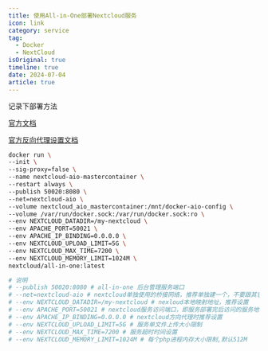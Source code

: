 ```yaml
---
title: 使用All-in-One部署Nextcloud服务
icon: link
category: service
tag:
  - Docker
  - NextCloud
isOriginal: true
timeline: true
date: 2024-07-04
article: true
---
```


记录下部署方法

<!-- more -->

[官方文档](https://github.com/nextcloud/all-in-one)

[官方反向代理设置文档](https://github.com/nextcloud/all-in-one/blob/main/reverse-proxy.md)

```bash
docker run \
--init \
--sig-proxy=false \
--name nextcloud-aio-mastercontainer \
--restart always \
--publish 50020:8080 \
--net=nextcloud-aio \
--volume nextcloud_aio_mastercontainer:/mnt/docker-aio-config \
--volume /var/run/docker.sock:/var/run/docker.sock:ro \
--env NEXTCLOUD_DATADIR=/my-nextcloud \
--env APACHE_PORT=50021 \
--env APACHE_IP_BINDING=0.0.0.0 \
--env NEXTCLOUD_UPLOAD_LIMIT=5G \
--env NEXTCLOUD_MAX_TIME=7200 \
--env NEXTCLOUD_MEMORY_LIMIT=1024M \
nextcloud/all-in-one:latest

# 说明
# --publish 50020:8080 # all-in-one 后台管理服务端口
# --net=nextcloud-aio # nextcloud单独使用的桥接网络，推荐单独建一个，不要跟其它服务混用
# --env NEXTCLOUD_DATADIR=/my-nextcloud # nexloud本地映射地址，推荐设置
# --env APACHE_PORT=50021 # nextcloud服务访问端口，即服务部署完后访问的服务地址端口
# --env APACHE_IP_BINDING=0.0.0.0 # nextcloud方向代理时推荐设置
# --env NEXTCLOUD_UPLOAD_LIMIT=5G # 服务单文件上传大小限制
# --env NEXTCLOUD_MAX_TIME=7200 # 服务超时时间设置
# --env NEXTCLOUD_MEMORY_LIMIT=1024M # 每个php进程内存大小限制,默认512M
```